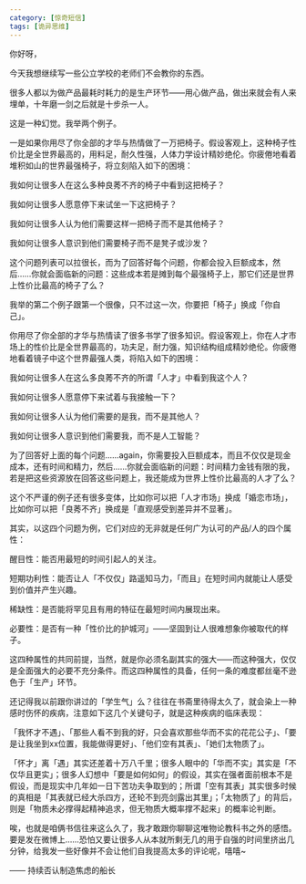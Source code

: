 ```yaml
---
category: [惊奇短信]
tags: [诡异思维]
---
```


你好呀，

今天我想继续写一些公立学校的老师们不会教你的东西。

很多人都以为做产品最耗时耗力的是生产环节——用心做产品，做出来就会有人来埋单，十年磨一剑之后就是十步杀一人。

这是一种幻觉。我举两个例子。

一是如果你用尽了你全部的才华与热情做了一万把椅子。假设客观上，这种椅子性价比是全世界最高的，用料足，耐久性强，人体力学设计精妙绝伦。你疲倦地看着堆积如山的世界最强椅子，将立刻陷入如下的困境：

我如何让很多人在这么多种良莠不齐的椅子中看到这把椅子？

我如何让很多人愿意停下来试坐一下这把椅子？

我如何让很多人认为他们需要这样一把椅子而不是其他椅子？

我如何让很多人意识到他们需要椅子而不是凳子或沙发？

这个问题列表可以拉很长，而为了回答好每个问题，你都会投入巨额成本，然后……你就会面临新的问题：这些成本若是摊到每个最强椅子上，那它们还是世界上性价比最高的椅子了么？

我举的第二个例子跟第一个很像，只不过这一次，你要把「椅子」换成「你自己」。

你用尽了你全部的才华与热情读了很多书学了很多知识。假设客观上，你在人才市场上的性价比是全世界最高的，功夫足，耐力强，知识结构组成精妙绝伦。你疲倦地看着镜子中这个世界最强人类，将陷入如下的困境：

我如何让很多人在这么多良莠不齐的所谓「人才」中看到我这个人？

我如何让很多人愿意停下来试着与我接触一下？

我如何让很多人认为他们需要的是我，而不是其他人？

我如何让很多人意识到他们需要我，而不是人工智能？

为了回答好上面的每个问题……again，你需要投入巨额成本，而且不仅仅是现金成本，还有时间和精力，然后……你就会面临新的问题：时间精力金钱有限的我，若是把这些资源放在回答这些问题上，我还能成为世界上性价比最高的人才了么？

这个不严谨的例子还有很多变体，比如你可以把「人才市场」换成「婚恋市场」，比如你可以把「良莠不齐」换成是「直观感受到差异并不显著」。

其实，以这四个问题为例，它们对应的无非就是任何广为认可的产品/人的四个属性：

醒目性：能否用最短的时间引起人的关注。

短期功利性：能否让人「不仅仅」路遥知马力，「而且」在短时间内就能让人感受到价值并产生兴趣。

稀缺性：是否能将罕见且有用的特征在最短时间内展现出来。

必要性：是否有一种「性价比的护城河」——坚固到让人很难想象你被取代的样子。

这四种属性的共同前提，当然，就是你必须名副其实的强大——而这种强大，仅仅是全面强大的必要不充分条件。而这四种属性的具备，任何一条的难度都丝毫不逊色于「生产」环节。

还记得我以前跟你讲过的「学生气」么？往往在书斋里待得太久了，就会染上一种感时伤怀的疾病，注意如下这几个关键句子，就是这种疾病的临床表现：

「我怀才不遇」、「那些人看不到我的好，只会喜欢那些华而不实的花花公子」、「要是让我坐到xx位置，我能做得更好」、「他们空有其表」、「她们太物质了」。

「怀才」离「遇」其实还差着十万八千里；很多人眼中的「华而不实」其实是「不仅华且更实」；很多人幻想中「要是如何如何」的假设，其实在强者面前根本不是假设，而是现实中几年如一日下苦功夫争取到的；所谓「空有其表」其实很多时候的真相是「其表就已经大杀四方，还轮不到亮剑露出其里」；「太物质了」的背后，则是「物质未必撑得起精神追求，但无物质大概率撑不起来」的概率论判断。

唉，也就是咱俩书信往来这么久了，我才敢跟你聊聊这唯物论教科书之外的感悟。要是发在微博上……恐怕又要让很多人从本就所剩无几的用于自强的时间里挤出几分钟，给我发一些好像并不会让他们自我提高太多的评论呢，嘻嘻~

—— 持续否认制造焦虑的船长